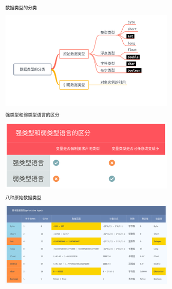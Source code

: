 数据类型的分类

![](assets/basic-基本的原始类型数据-1dac3416.png)

强类型和弱类型语言的区分

![](assets/basic-八种原始的数据类型-e904c353.png)

八种原始数据类型

![](assets/basic-基本的原始类型数据-185c9bd8.png)
